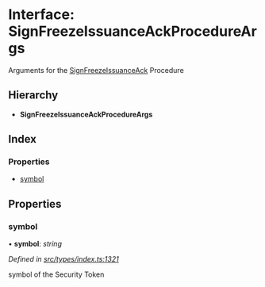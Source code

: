 # Interface: SignFreezeIssuanceAckProcedureArgs

Arguments for the [SignFreezeIssuanceAck](../enums/_types_index_.proceduretype.md#signfreezeissuanceack) Procedure

## Hierarchy

* **SignFreezeIssuanceAckProcedureArgs**

## Index

### Properties

* [symbol](_types_index_.signfreezeissuanceackprocedureargs.md#symbol)

## Properties

###  symbol

• **symbol**: *string*

*Defined in [src/types/index.ts:1321](https://github.com/PolymathNetwork/polymath-sdk/blob/45453ad/src/types/index.ts#L1321)*

symbol of the Security Token
